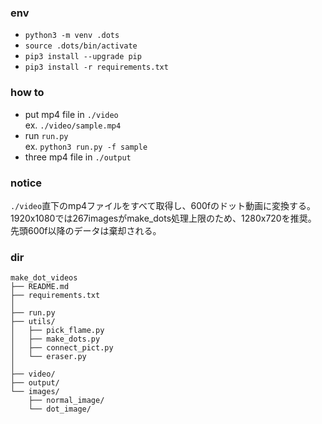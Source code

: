 ### env
- `python3 -m venv .dots`
- `source .dots/bin/activate`
- `pip3 install --upgrade pip`
- `pip3 install -r requirements.txt`

### how to 
- put mp4 file in `./video`  
    ex. `./video/sample.mp4`
- run `run.py`  
    ex. `python3 run.py -f sample`
- three mp4 file in `./output`  

### notice
`./video`直下のmp4ファイルをすべて取得し、600fのドット動画に変換する。  
1920x1080では267imagesがmake_dots処理上限のため、1280x720を推奨。  
先頭600f以降のデータは棄却される。  
### dir
```
make_dot_videos
├── README.md
├── requirements.txt
│
├── run.py
├── utils/
│   ├── pick_flame.py
│   ├── make_dots.py
│   ├── connect_pict.py
│   └── eraser.py
│
├── video/
├── output/
└── images/
    ├── normal_image/
    └── dot_image/
```
